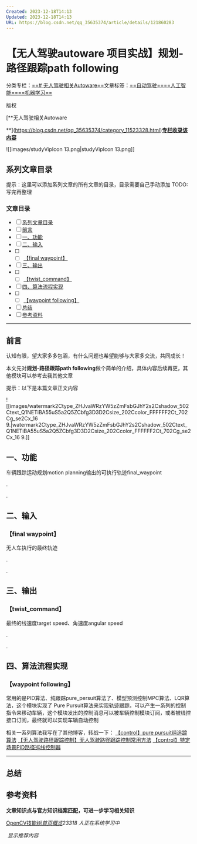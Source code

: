 ```yaml
---
Created: 2023-12-18T14:13
Updated: 2023-12-18T14:13
URL: https://blog.csdn.net/qq_35635374/article/details/121860283
---
```

# **【无人驾驶autoware 项目实战】规划-路径跟踪path following**

分类专栏：[==# 无人驾驶相关Autoware==](https://blog.csdn.net/qq_35635374/category_11523328.html)文章标签：[==自动驾驶==](https://so.csdn.net/so/search/s.do?q=%E8%87%AA%E5%8A%A8%E9%A9%BE%E9%A9%B6&t=all&o=vip&s=&l=&f=&viparticle=)[==人工智能==](https://so.csdn.net/so/search/s.do?q=%E4%BA%BA%E5%B7%A5%E6%99%BA%E8%83%BD&t=all&o=vip&s=&l=&f=&viparticle=)[==机器学习==](https://so.csdn.net/so/search/s.do?q=%E6%9C%BA%E5%99%A8%E5%AD%A6%E4%B9%A0&t=all&o=vip&s=&l=&f=&viparticle=)

版权

[**无人驾驶相关Autoware  
  
**](https://blog.csdn.net/qq_35635374/category_11523328.html)[**专栏收录该内容**](https://blog.csdn.net/qq_35635374/category_11523328.html)[](https://blog.csdn.net/qq_35635374/category_11523328.html)


![[images/studyVipIcon 13.png|studyVipIcon 13.png]]

## **系列文章目录**

提示：这里可以添加系列文章的所有文章的目录，目录需要自己手动添加 TODO:写完再整理

### **文章目录**

- [ ] [系列文章目录](https://blog.csdn.net/qq_35635374/article/details/121860283#_0)
- [ ] [前言](https://blog.csdn.net/qq_35635374/article/details/121860283#_13)
- [ ] [一、功能](https://blog.csdn.net/qq_35635374/article/details/121860283#_28)
- [ ] [二、输入](https://blog.csdn.net/qq_35635374/article/details/121860283#_34)
- [ ]
    - [ ] [【final waypoint】](https://blog.csdn.net/qq_35635374/article/details/121860283#final_waypoint_35)
- [ ] [三、输出](https://blog.csdn.net/qq_35635374/article/details/121860283#_41)
- [ ]
    - [ ] [【twist_command】](https://blog.csdn.net/qq_35635374/article/details/121860283#twist_command_42)
- [ ] [四、算法流程实现](https://blog.csdn.net/qq_35635374/article/details/121860283#_49)
- [ ]
    - [ ] [【waypoint following】](https://blog.csdn.net/qq_35635374/article/details/121860283#waypoint_following_50)
- [ ] [总结](https://blog.csdn.net/qq_35635374/article/details/121860283#_63)
- [ ] [参考资料](https://blog.csdn.net/qq_35635374/article/details/121860283#_71)

---

## **前言**

  
  
认知有限，望大家多多包涵，有什么问题也希望能够与大家多交流，共同成长！  
  
本文先对**规划-路径跟踪path following**做个简单的介绍，具体内容后续再更，其他模块可以参考去我其他文章  
  
提示：以下是本篇文章正文内容

![[images/watermark2Ctype_ZHJvaWRzYW5zZmFsbGJhY2s2Cshadow_502Ctext_Q1NETiBA55uS5a2Q5ZCbfg3D3D2Csize_202Ccolor_FFFFFF2Ct_702Cg_se2Cx_16 9.|watermark2Ctype_ZHJvaWRzYW5zZmFsbGJhY2s2Cshadow_502Ctext_Q1NETiBA55uS5a2Q5ZCbfg3D3D2Csize_202Ccolor_FFFFFF2Ct_702Cg_se2Cx_16 9.]]

## **一、功能**

车辆跟踪运动规划motion planning输出的可执行轨迹final_waypoint  
  
.  
  
.

## **二、输入**

### **【final waypoint】**

无人车执行的最终轨迹  
  
.  
  
.

## **三、输出**

### **【twist_command】**

最终的线速度target speed、角速度angular speed  
  
.  
  
.

## **四、算法流程实现**

### **【waypoint following】**

常用的是PID算法、纯跟踪pure_persuit算法了、模型预测控制MPC算法、LQR算法，这个模块实现了 Pure Pursuit算法来实现轨迹跟踪，可以产生一系列的控制指令来移动车辆，这个模块发出的控制消息可以被车辆控制模块订阅，或者被线控接口订阅，最终就可以实现车辆自动控制

相关一系列算法我写在了其他博客，转战一下： [【control】pure pursuit纯追踪算法](https://blog.csdn.net/qq_35635374/article/details/120704494) [【无人驾驶路径跟踪控制】无人驾驶路径跟踪控制常用方法](https://blog.csdn.net/qq_35635374/article/details/121762304) [【control】特定场景PID路径巡线控制器](https://blog.csdn.net/qq_35635374/article/details/120707004)

---

## **总结**

## **参考资料**

**文章知识点与官方知识档案匹配，可进一步学习相关知识**

[OpenCV技能树](https://edu.csdn.net/skill/opencv/?utm_source=csdn_ai_skill_tree_blog)[_首页_](https://edu.csdn.net/skill/opencv/?utm_source=csdn_ai_skill_tree_blog)[_概览_](https://edu.csdn.net/skill/opencv/?utm_source=csdn_ai_skill_tree_blog)_23318_ _人正在系统学习中_

 _显示推荐内容_